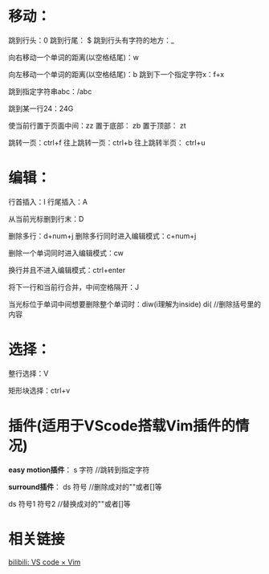 # 移动：
跳到行头：0 跳到行尾： $ 跳到行头有字符的地方：_

向右移动一个单词的距离(以空格结尾)：w 

向左移动一个单词的距离(以空格结尾)：b
跳到下一个指定字符x：f+x

跳到指定字符串abc：/abc

跳到某一行24：24G

使当前行置于页面中间：zz  置于底部： zb  置于顶部：  zt

跳转一页：ctrl+f  往上跳转一页：ctrl+b  往上跳转半页： ctrl+u

# 编辑：
行首插入：I  行尾插入：A

从当前光标删到行末：D

删除多行：d+num+j  删除多行同时进入编辑模式：c+num+j

删除一个单词同时进入编辑模式：cw

换行并且不进入编辑模式：ctrl+enter

将下一行和当前行合并，中间空格隔开：J

当光标位于单词中间想要删除整个单词时：diw(i理解为inside)  di(   //删除括号里的内容

# 选择：
整行选择：V

矩形块选择：ctrl+v

# 插件(适用于VScode搭载Vim插件的情况)
**easy motion插件**：
<leader><leader> s 字符  //跳转到指定字符

**surround插件**：
ds 符号  //删除成对的""或者[]等

ds 符号1 符号2  //替换成对的""或者[]等

# 相关链接
[bilibili: VS code × Vim](https://www.bilibili.com/video/BV1MX4y1b7nM/?spm_id_from=333.1007.top_right_bar_window_default_collection.content.click&vd_source=19e15f25ad57f3a7f216153afc1963a8)